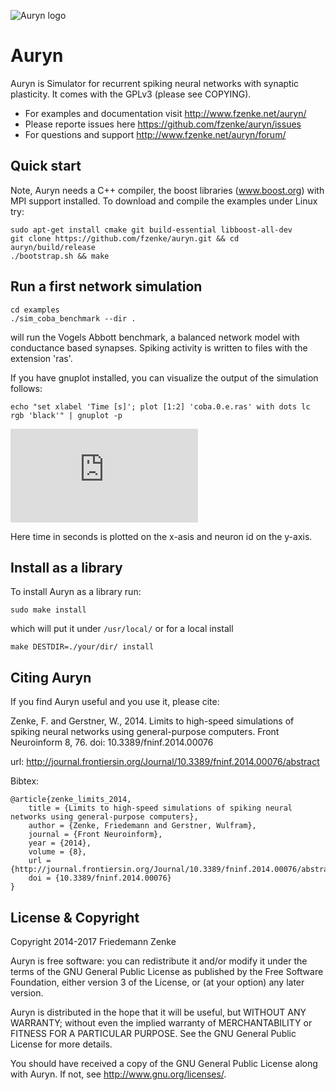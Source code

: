 ![Auryn logo](http://www.fzenke.net/uploads/images/logo_trans_small.png "Auryn logo")

Auryn 
=====

Auryn is Simulator for recurrent spiking neural networks with synaptic
plasticity. It comes with the GPLv3 (please see COPYING).

* For examples and documentation visit http://www.fzenke.net/auryn/
* Please reporte issues here https://github.com/fzenke/auryn/issues
* For questions and support http://www.fzenke.net/auryn/forum/

Quick start
-----------

Note, Auryn needs a C++ compiler, the boost libraries (www.boost.org) with MPI
support installed. To download and compile the examples under Linux try:

```
sudo apt-get install cmake git build-essential libboost-all-dev
git clone https://github.com/fzenke/auryn.git && cd auryn/build/release
./bootstrap.sh && make
```

Run a first network simulation
------------------------------

```
cd examples
./sim_coba_benchmark --dir .
```
will run the Vogels Abbott benchmark, a balanced network model with conductance based synapses.
Spiking activity is written to files with the extension 'ras'. 

If you have gnuplot installed, you can visualize the output of the simulation follows:
```
echo "set xlabel 'Time [s]'; plot [1:2] 'coba.0.e.ras' with dots lc rgb 'black'" | gnuplot -p
```

![Spike raster plot](http://www.fzenke.net/auryn/lib/exe/fetch.php?cache=&media=coba_ras.png "coba ras")

Here time in seconds is plotted on the x-asis and neuron id on the y-axis.



Install as a library
--------------------

To install Auryn as a library run:
```
sudo make install
```
which will put it under `/usr/local/` or for a local install
```
make DESTDIR=./your/dir/ install
```


Citing Auryn
------------

If you find Auryn useful and you use it, please cite:

Zenke, F. and Gerstner, W., 2014.  Limits to high-speed simulations of spiking
neural networks using general-purpose computers.  Front Neuroinform 8, 76. 
doi: 10.3389/fninf.2014.00076

url: http://journal.frontiersin.org/Journal/10.3389/fninf.2014.00076/abstract

Bibtex:
```
@article{zenke_limits_2014,
	title = {Limits to high-speed simulations of spiking neural networks using general-purpose computers},
	author = {Zenke, Friedemann and Gerstner, Wulfram},
	journal = {Front Neuroinform},
	year = {2014},
	volume = {8},
	url = {http://journal.frontiersin.org/Journal/10.3389/fninf.2014.00076/abstract},
	doi = {10.3389/fninf.2014.00076}
}
```



License & Copyright 
-------------------

Copyright 2014-2017 Friedemann Zenke

Auryn is free software: you can redistribute it and/or modify
it under the terms of the GNU General Public License as published by
the Free Software Foundation, either version 3 of the License, or
(at your option) any later version.

Auryn is distributed in the hope that it will be useful,
but WITHOUT ANY WARRANTY; without even the implied warranty of
MERCHANTABILITY or FITNESS FOR A PARTICULAR PURPOSE.  See the
GNU General Public License for more details.

You should have received a copy of the GNU General Public License
along with Auryn.  If not, see <http://www.gnu.org/licenses/>.
